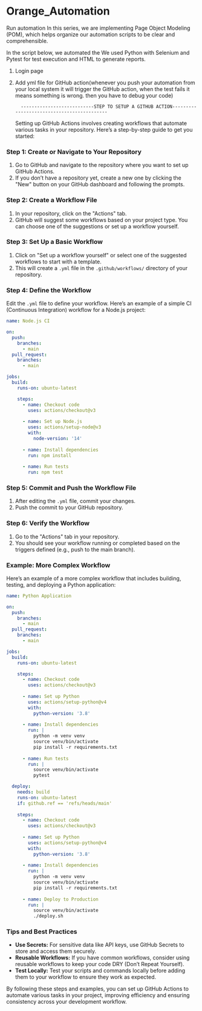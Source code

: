 # Orange_Automation
Run automation
In this series, we are implementing Page Object Modeling (POM), which helps organize our automation scripts to be clear and comprehensible.

In the script below, we automated the 
We used Python with Selenium and Pytest for test execution and HTML to generate reports.
1. Login page
2. Add yml file for GitHub action(whenever you push your automation from your local system it will trigger the GitHub action, when the test fails it means something is wrong. then you have to debug your code)


         ---------------------------STEP TO SETUP A GITHUB ACTION-------------------------------------------
   

   Setting up GitHub Actions involves creating workflows that automate various tasks in your repository. Here’s a step-by-step guide to get you started:

### Step 1: Create or Navigate to Your Repository
1. Go to GitHub and navigate to the repository where you want to set up GitHub Actions.
2. If you don’t have a repository yet, create a new one by clicking the "New" button on your GitHub dashboard and following the prompts.

### Step 2: Create a Workflow File
1. In your repository, click on the "Actions" tab.
2. GitHub will suggest some workflows based on your project type. You can choose one of the suggestions or set up a workflow yourself.

### Step 3: Set Up a Basic Workflow
1. Click on "Set up a workflow yourself" or select one of the suggested workflows to start with a template.
2. This will create a `.yml` file in the `.github/workflows/` directory of your repository.

### Step 4: Define the Workflow
Edit the `.yml` file to define your workflow. Here’s an example of a simple CI (Continuous Integration) workflow for a Node.js project:

```yaml
name: Node.js CI

on:
  push:
    branches:
      - main
  pull_request:
    branches:
      - main

jobs:
  build:
    runs-on: ubuntu-latest

    steps:
      - name: Checkout code
        uses: actions/checkout@v3
        
      - name: Set up Node.js
        uses: actions/setup-node@v3
        with:
          node-version: '14'
          
      - name: Install dependencies
        run: npm install
        
      - name: Run tests
        run: npm test
```

### Step 5: Commit and Push the Workflow File
1. After editing the `.yml` file, commit your changes.
2. Push the commit to your GitHub repository.

### Step 6: Verify the Workflow
1. Go to the "Actions" tab in your repository.
2. You should see your workflow running or completed based on the triggers defined (e.g., push to the main branch).

### Example: More Complex Workflow
Here’s an example of a more complex workflow that includes building, testing, and deploying a Python application:

```yaml
name: Python Application

on:
  push:
    branches:
      - main
  pull_request:
    branches:
      - main

jobs:
  build:
    runs-on: ubuntu-latest

    steps:
      - name: Checkout code
        uses: actions/checkout@v3
        
      - name: Set up Python
        uses: actions/setup-python@v4
        with:
          python-version: '3.8'
          
      - name: Install dependencies
        run: |
          python -m venv venv
          source venv/bin/activate
          pip install -r requirements.txt
          
      - name: Run tests
        run: |
          source venv/bin/activate
          pytest

  deploy:
    needs: build
    runs-on: ubuntu-latest
    if: github.ref == 'refs/heads/main'
    
    steps:
      - name: Checkout code
        uses: actions/checkout@v3
        
      - name: Set up Python
        uses: actions/setup-python@v4
        with:
          python-version: '3.8'
          
      - name: Install dependencies
        run: |
          python -m venv venv
          source venv/bin/activate
          pip install -r requirements.txt
          
      - name: Deploy to Production
        run: |
          source venv/bin/activate
          ./deploy.sh
```

### Tips and Best Practices
- **Use Secrets:** For sensitive data like API keys, use GitHub Secrets to store and access them securely.
- **Reusable Workflows:** If you have common workflows, consider using reusable workflows to keep your code DRY (Don’t Repeat Yourself).
- **Test Locally:** Test your scripts and commands locally before adding them to your workflow to ensure they work as expected.

By following these steps and examples, you can set up GitHub Actions to automate various tasks in your project, improving efficiency and ensuring consistency across your development workflow.
